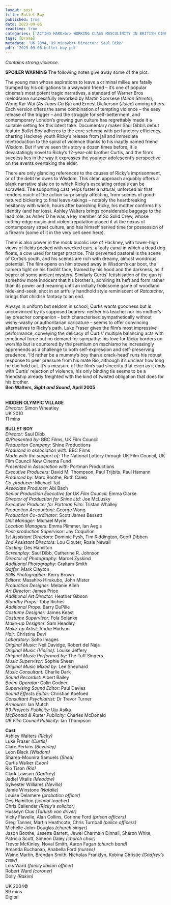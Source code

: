 ```yaml
---
layout: post
title: Bullet Boy
published: true
date: 2023-09-06
readtime: true
categories: ['ACTING HARD>br> WORKING CLASS MASCULINITY IN BRITISH CINEMA']
tags: [Drama]
metadata: 'UK 2004, 89 mins<br> Director: Saul Dibb'
pdf: '2023-09-06-bullet-boy.pdf'
---
```


_Contains strong violence._

**SPOILER WARNING** The following notes give away some of the plot.

The young man whose aspirations to leave a criminal milieu are fatally trumped by his obligations to a wayward friend – it’s one of popular cinema’s most potent tragic narratives, a standard of Warner Bros melodrama successfully reworked by Martin Scorsese (_Mean Streets_), Wong Kar Wai (_As Tears Go By_) and Ernest Dickerson (_Juice_) among others. Each version offers the same combination of tempting violence – the easy release of the trigger – and the struggle for self-betterment, and contemporary London’s growing gun culture has regrettably made it a suitable setting for this latest take. Documentary maker Saul Dibb’s debut feature _Bullet Boy_ adheres to the core schema with perfunctory efficiency, charting Hackney youth Ricky’s release from jail and immediate reintroduction to the spiral of violence thanks to his inaptly named friend Wisdom. But if we’ve seen this story a dozen times before, it is devastatingly novel to Ricky’s 12-year-old brother Curtis, and the film’s success lies in the way it expresses the younger adolescent’s perspective on the events overtaking the elder.

There are only glancing references to the causes of Ricky’s imprisonment, or of the debt he owes to Wisdom. This clean approach arguably offers a blank narrative slate on to which Ricky’s escalating ordeals can be scrawled. The supporting cast helps foster a natural, unforced air that renders much of the action surprisingly affecting, from scenes of good-natured bickering to final leave-takings – notably the heartbreaking hesitancy with which, hours after banishing Ricky, his mother confirms his identity (and her loss). Ashley Walters brings considerable baggage to the lead role: as Asher D he was a key member of So Solid Crew, whose cutting-edge music and violent reputation placed it at the nexus of contemporary street culture, and has himself served time for possession of a firearm (some of it in the very cell seen here).

There is also power in the mock bucolic use of Hackney, with tower-high views of fields pocked with wrecked cars, a leafy canal in which a dead dog floats, a cow used for target practice. This perverted pastoral is the scene of Curtis’s youth, and his scenes are rich with dreamy, almost wondrous potential. The film opens on him stowed away in Wisdom’s car boot, the camera tight on his flashlit face, framed by his hood and the darkness, as if bearer of some ancient mystery. Similarly Curtis’ fetishisation of the gun is somehow more innocent that his brother’s, admiring its heft and form rather than its power and meaning until an initially frolicsome game of woodland hide-and-seek, shot in an artfully handhold style reminiscent of _Ratcatcher_, brings that childish fantasy to an end.

Always in uniform but seldom in school, Curtis wants goodness but is unconvinced by its supposed bearers: neither his teacher nor his mother’s lay preacher companion – both characterised sympathetically without wishy-washy or authoritarian caricature – seems to offer convincing alternatives to Ricky’s path. Luke Fraser gives the film’s most impressive performance, conveying the delicacy of Curtis’ multiple balancing acts with emotional force but no demand for sympathy: his love for Ricky borders on worship but is countered by the premium on machismo he increasingly apprehends as a challenge to both self-expression and self-preserving prudence. ‘I’d rather be a mummy’s boy than a crack-head’ runs his robust response to peer pressure from his mate Rio, although it’s unclear how long he can hold out. It’s a measure of the film’s sad sincerity that even as it ends with Curtis’ rejection of violence, his only binding tie seems to be a friendship already freighted with the kind of twisted obligation that does for his brother.  
**Ben Walters, _Sight and Sound_, April 2005**  
<br>

**HIDDEN OLYMPIC VILLAGE**  
_Director:_ Simon Wheatley  
UK 2010  
11 mins  

**BULLET BOY**  
_Director:_ Saul Dibb  
_©/Presented by:_ BBC Films, UK Film Council  
_Production Company:_ Shine Productions  
_Produced in association with:_ BBC Films  
_Made with the support of:_ The National Lottery through UK Film Council, UK Film Council New Cinema Fund  
_Presented in Association with:_ Portman Productions  
_Executive Producers:_ David M. Thompson, Paul Trijbits, Paul Hamann  
_Produced by:_ Marc Boothe, Ruth Caleb  
_Co-producer:_ Michael Tait  
_Associate Producer:_ Abi Bach  
_Senior Production Executive for UK Film Council:_ Emma Clarke  
_Director of Production for Shine Ltd:_ Joe McLusky  
_Executive Producer for Portman Film:_ Tristan Whalley  
_Production Accountant:_ George Wong  
_Production Co-ordinator:_ Scott James Bassett  
_Unit Manager:_ Michael Myrie  
_Location Managers:_ Emma Plimmer, Ian Aegis  
_Post-production Supervisor:_ Jay Coquillon  
_1st Assistant Directors:_ Dominic Fysh, Tim Riddington, Geoff Dibben  
_2nd Assistant Directors:_ Lou Clouter, Rosie Newall  
_Casting:_ Des Hamilton  
_Screenplay:_ Saul Dibb, Catherine R. Johnson  
_Director of Photography:_ Marcel Zyskind  
_Additional Photography:_ Graham Smith  
_Gaffer:_ Mark Clayton  
_Stills Photographer:_ Kerry Brown  
_Editors:_ Masahiro Hirakubo, John Mister  
_Production Designer:_ Melanie Allen  
_Art Director:_ James Price  
_Additional Art Director:_ Heather Gibson  
_Standby Props:_ Toby Riches  
_Additional Props:_ Barry DuPille  
_Costume Designer:_ James Keast  
_Costume Supervisor:_ Fola Solanke  
_Make-up Designer:_ Sam Headley  
_Make-up Artist:_ Andre Hudson  
_Hair:_ Christina Devi  
_Laboratory:_ Soho Images  
_Original Music:_ Neil Davidge, Robert del Naja  
_Original Music (Violins):_ Louise Jeffery  
_Original Music Performed by:_ The Tuff Singers  
_Music Supervisor:_ Sophie Sheen  
_Original Music Mixed by:_ Lee Shephard  
_Music Consultant:_ Charlie Dark  
_Sound Recordist:_ Albert Bailey  
_Boom Operator:_ Colin Codner  
_Supervising Sound Editor:_ Paul Davies  
_Sound Effects Editor:_ Christian Koefoed  
_Consultant Psychiatrist:_ Dr Trevor Turner  
_Armourer:_ Ian Mutch  
_B3 Projects Publicity:_ Uju Asika  
_McDonald & Rutter Publicity:_ Charles McDonald  
_UK Film Council Publicity:_ Ian Thompson  

**Cast**  
Ashley Walters _(Ricky)_  
Luke Fraser _(Curtis)_  
Clare Perkins _(Beverley)_  
Leon Black _(Wisdom)_  
Sharea-Mounira Samuels _(Shea)_  
Curtis Walker _(Leon)_  
Rio Tison _(Rio)_  
Clark Lawson _(Godfrey)_  
Jadiel Vitalis _(Meadow)_  
Sylvester Williams _(Neville)_  
Jamie Winstone _(Natalie)_  
Louise Delamere _(probation officer)_  
Des Hamilton _(school teacher)_  
Chris Callendar _(Ricky’s solicitor)_  
Husseyn Clus _(Turkish van driver)_  
Vicky Flavelle, Alan Collins, Corinne Ford _(prison officers)_  
Greg Tanner, Martin Heathcote, Chris Turnball _(police officers)_  
Michelle John-Douglas _(church singer)_  
Jason Boothe, Jasette Barrett, Jewel Charmain Dinnall, Sharon White, Patricia Scott, Simeon Daley _(church choir)_  
Trevor McKinley, Noval Smith, Aaron Fagan _(church band)_  
Amanda Buchanan, Anabella Ford _(nurses)_  
Waine Martin, Brendan Smith, Nicholas Franklyn, Kobina Christie _(Godfrey’s crew)_  
Lois Ward _(family liaison officer)_  
Robert Ward _(coroner)_  
Dolly _(Rakim)_  

UK 2004©  
89 mins  
Digital  

<!--stackedit_data:
eyJoaXN0b3J5IjpbLTQ1NzYyNTcwOCw1MDI5MTYwNSw3MzA5OT
gxMTZdfQ==
-->